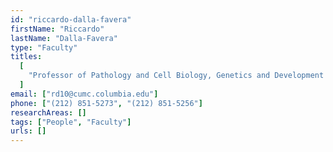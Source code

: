 ```yaml
---
id: "riccardo-dalla-favera"
firstName: "Riccardo"
lastName: "Dalla-Favera"
type: "Faculty"
titles:
  [
    "Professor of Pathology and Cell Biology, Genetics and Development and Microbiology and Immunology",
  ]
email: ["rd10@cumc.columbia.edu"]
phone: ["(212) 851-5273", "(212) 851-5256"]
researchAreas: []
tags: ["People", "Faculty"]
urls: []
---
```

